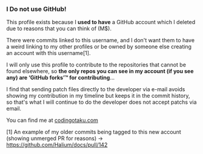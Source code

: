 ### I Do not use GitHub!

This profile exists because I **used to have** a GitHub account which I deleted due to reasons that you can think of (M$).  

There were commits linked to this username, and I don't want them to have a weird linking to my other profiles or be owned by someone else creating an account with this username[1].

I will only use this profile to contribute to the  repositories that cannot be found elsewhere, so **the only repos you can  see in my account (if you see any) are ‘GitHub forks’™ for  contributing**…

I find that sending patch files directly to the developer via e-mail avoids showing my contribution in my timeline but keeps it in the commit history, so that's what I will continue to do the developer does not accept patchs via email.

You can find me at [codingotaku.com](https://codingotaku.com)

[1] An example of my older commits being tagged to this new account (showing unmerged PR for reasons) → https://github.com/Halium/docs/pull/142
